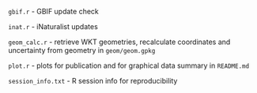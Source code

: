 `gbif.r` - GBIF update check

`inat.r` - iNaturalist updates

`geom_calc.r` - retrieve WKT geometries, recalculate coordinates and uncertainty from geometry in `geom/geom.gpkg`

`plot.r` - plots for publication and for graphical data summary in `README.md`

`session_info.txt` - R session info for reproducibility

